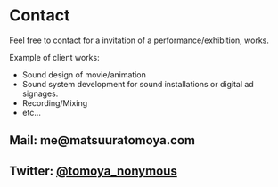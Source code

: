---
---
# Contact

Feel free to contact for a invitation of a performance/exhibition, works.

Example of client works:

- Sound design of movie/animation
- Sound system development for sound installations or digital ad signages.
- Recording/Mixing
- etc...


## Mail: me@<span style="display:none;"></span>matsuuratomoya.com
## Twitter: [@tomoya_nonymous](https://twitter.com/tomoya_nonymous)
